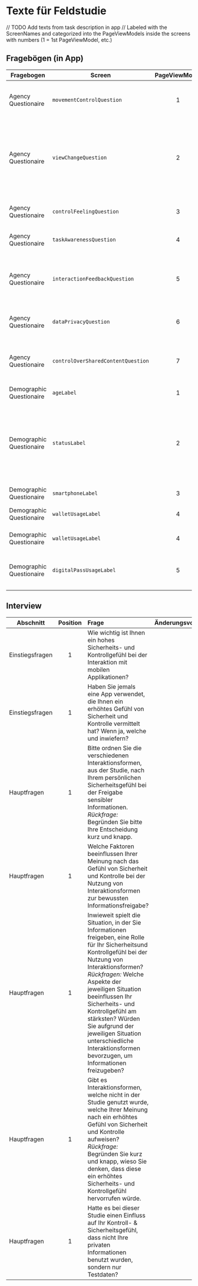 # Texte für Feldstudie

// TODO Add texts from task description in app
// Labeled with the ScreenNames and categorized into the PageViewModels inside the screens with numbers (1 = 1st PageViewModel, etc.)

## Fragebögen (in App)

| Fragebogen | Screen | PageViewModel | Text | Änderungsvorschlag |
|------------|--------|:-------------:|------|--------------------|
| Agency Questionaire | `movementControlQuestion` | 1 | 1. Es fühlte sich so an, als hätte ich die Gesteninteraktion während der Aufgabe unter Kontrolle gehabt. | Ich hatte das Gefühlt, das |
| Agency Questionaire | `viewChangeQuestion` | 2 | 2. Es fühlte sich so an, als würde ich mit der gerade durchgeführten Interaktionsform den Wechsel zwischen den beiden Ansichten verursachen.| Ich hatte das Gefühl, dass meine Interaktion mit der App der ausschlaggebende Einflussfaktor für den Wechsel zwischen der privaten und öffentlichen Ansicht war. |
| Agency Questionaire | `controlFeelingQuestion` | 3 | 3. Ich hatte das Gefühl, während der ganzen Aufgabe die Kontrolle zu haben.  | Ich hatte das Gefühl, stets die Kontrolle über die Anwendung zu haben. |
| Agency Questionaire | `taskAwarenessQuestion` | 4 |4. Ich war mir während der gesamten Aufgabe meiner Handlungen bewusst.| - |
| Agency Questionaire | `interactionFeedbackQuestion` | 5 |5. Die Rückmeldungen auf meine Interaktionen fühlten sich direkt und natürlich an.  |Ich hatte das Gefühl, stest direkte und passende Rückmeldung auf meine Interaktion mit der Anwendung zu bekommen. |
| Agency Questionaire | `dataPrivacyQuestion` | 6 | 6. Ich hatte das Gefühl, dass meine persönlichen Daten während der Aufgabe sicher sind. | - |
| Agency Questionaire | `controlOverSharedContentQuestion` | 7 | 7. Es fühlte sich so an, als hätte ich die Kontrolle darüber gehabt, wann und welche Informationen geteilt werden. |Ich hatte das Gefühl, bewusst kontrollieren zu können, welche Informationen mit anderen Menschen geteilt werden. |
| Demographic Questionaire |`ageLabel`   | 1 | Wie alt sind Sie?         | - |     
| Demographic Questionaire |`statusLabel` | 2 | Welche dieser Rollen beschreibt Ihren aktuelle Status am ehersten? (z.B. Studierende, Professorin/Professor, Mitarbeitende/Mitarbeitender im wissenschaftlichen Bereich, Mitarbeitende/Mitarbeitender im wissenschaftsstützenden Bereich, Sonstiges)| |     
| Demographic Questionaire |`smartphoneLabel` | 3 | Welches Smartphone-Modell verwenden Sie?   | |     
| Demographic Questionaire | `walletUsageLabel` | 4 | Nutzen Sie auf Ihrem Smartphone das Apple Wallet oder Google Wallet?             | |     
| Demographic Questionaire | `walletUsageLabel` | 4 | Nutzen Sie auf Ihrem Smartphone eine andere Wallet-Anwendung?         | |     
| Demographic Questionaire |`digitalPassUsageLabel`| 5 | Verwenden Sie digitale Pässe auf Ihrem Smartphone? Wenn ja, wie nutzen Sie diese? Wenn nein, was hält Sie davon ab?    | | 
                                          

## Interview

| Abschnitt | Position | Frage | Änderungsvorschlag |
|-----------|:--------:|:------|:-------------------|
| Einstiegsfragen | 1 | Wie wichtig ist Ihnen ein hohes Sicherheits- und Kontrollgefühl bei der Interaktion mit mobilen Applikationen?  | |
| Einstiegsfragen | 1 | Haben Sie jemals eine App verwendet, die Ihnen ein erhöhtes Gefühl von Sicherheit und Kontrolle vermittelt hat? Wenn ja, welche und inwiefern?| |
| Hauptfragen | 1 | Bitte ordnen Sie die verschiedenen Interaktionsformen, aus der Studie, nach Ihrem persönlichen Sicherheitsgefühl bei der Freigabe sensibler Informationen.  *Rückfrage:* Begründen Sie bitte Ihre Entscheidung kurz und knapp. | |
| Hauptfragen | 1 | Welche Faktoren beeinflussen Ihrer Meinung nach das Gefühl von Sicherheit und Kontrolle bei der Nutzung von Interaktionsformen zur bewussten Informationsfreigabe? | |
| Hauptfragen | 1 | Inwieweit spielt die Situation, in der Sie Informationen freigeben, eine Rolle für Ihr Sicherheitsund Kontrollgefühl bei der Nutzung von Interaktionsformen? *Rückfragen:* Welche Aspekte der jeweiligen Situation beeinflussen Ihr Sicherheits- und Kontrollgefühl am stärksten? Würden Sie aufgrund der jeweiligen Situation unterschiedliche Interaktionsformen bevorzugen, um Informationen freizugeben? | |
| Hauptfragen | 1 |Gibt es Interaktionsformen, welche nicht in der Studie genutzt wurde, welche Ihrer Meinung nach ein erhöhtes Gefühl von Sicherheit und Kontrolle aufweisen? *Rückfrage:* Begründen Sie kurz und knapp, wieso Sie denken, dass diese ein erhöhtes Sicherheits- und Kontrollgefühl hervorrufen würde. | |
| Hauptfragen | 1 |Hatte es bei dieser Studie einen Einfluss auf Ihr Kontroll- & Sicherheitsgefühl, dass nicht Ihre privaten Informationen benutzt wurden, sondern nur Testdaten? | |

